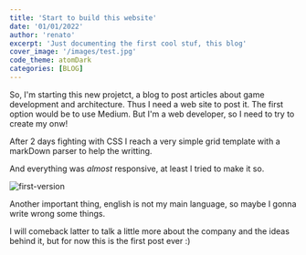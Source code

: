 ```yaml
---
title: 'Start to build this website'
date: '01/01/2022'
author: 'renato'
excerpt: 'Just documenting the first cool stuf, this blog'
cover_image: '/images/test.jpg'
code_theme: atomDark
categories: [BLOG]
---
```


So, I'm starting this new projetct, a blog to post articles about game development and architecture. Thus I need a web site to post it. The first option would be to use Medium. But I'm a web developer, so I need to try to create my onw!

After 2 days fighting with CSS I reach a very simple grid template with a markDown parser to help the writting.

And everything was *almost* responsive, at least I tried to make it so.



![first-version](/images/first-version.gif)

Another important thing, english is not my main language, so maybe I gonna write wrong some things.

I will comeback latter to talk a little more about the company and the ideas behind it, but for now this is the first post ever :)

